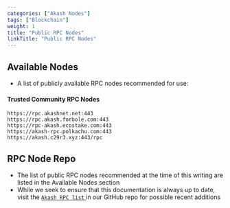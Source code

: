 ```yaml
---
categories: ["Akash Nodes"]
tags: ["Blockchain"]
weight: 1
title: "Public RPC Nodes"
linkTitle: "Public RPC Nodes"
---
```


## Available Nodes

* A list of publicly available RPC nodes recommended for use:

#### Trusted Community RPC Nodes

```
https://rpc.akashnet.net:443
https://rpc.akash.forbole.com:443
https://rpc-akash.ecostake.com:443
https://akash-rpc.polkachu.com:443
https://akash.c29r3.xyz:443/rpc
```

## RPC Node Repo

* The list of public RPC nodes recommended at the time of this writing are listed in the Available Nodes section
* While we seek to ensure that this documentation is always up to date, visit the [`Akash RPC list` ](https://raw.githubusercontent.com/akash-network/net/main/mainnet/rpc-nodes.txt)in our GitHub repo for possible recent additions
